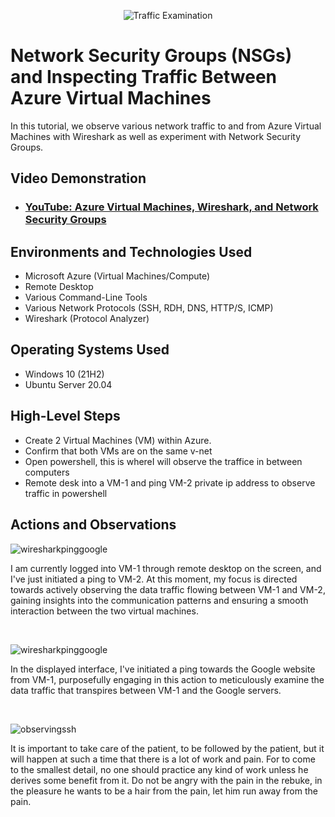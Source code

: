 <p align="center">
<img src="https://i.imgur.com/Ua7udoS.png" alt="Traffic Examination"/>
</p>

<h1>Network Security Groups (NSGs) and Inspecting Traffic Between Azure Virtual Machines</h1>
In this tutorial, we observe various network traffic to and from Azure Virtual Machines with Wireshark as well as experiment with Network Security Groups. <br />


<h2>Video Demonstration</h2>

- ### [YouTube: Azure Virtual Machines, Wireshark, and Network Security Groups](https://www.youtube.com)

<h2>Environments and Technologies Used</h2>

- Microsoft Azure (Virtual Machines/Compute)
- Remote Desktop
- Various Command-Line Tools
- Various Network Protocols (SSH, RDH, DNS, HTTP/S, ICMP)
- Wireshark (Protocol Analyzer)

<h2>Operating Systems Used</h2>

- Windows 10 (21H2)
- Ubuntu Server 20.04

<h2>High-Level Steps</h2>

- Create 2 Virtual Machines (VM) within Azure.
- Confirm that both VMs are on the same v-net  
- Open powershell, this is whereI will observe the traffice in between computers  
- Remote desk into a VM-1 and ping VM-2 private ip address to observe traffic in powershell

<h2>Actions and Observations</h2>

<p>

![wiresharkpinggoogle](https://github.com/Gmst004/azure-network-protocols/assets/155221840/a890fbc2-8912-40bd-bbb9-e155352444b7)


I am currently logged into VM-1 through remote desktop on the screen, and I've just initiated a ping to VM-2. At this moment, my focus is directed towards actively observing the data traffic flowing between VM-1 and VM-2, gaining insights into the communication patterns and ensuring a smooth interaction between the two virtual machines.
</p>
<br />

<p>

![wiresharkpinggoogle](https://github.com/Gmst004/azure-network-protocols/assets/155221840/759e70cc-e4cf-4bf6-bf91-f1fc5774576f)


In the displayed interface, I've initiated a ping towards the Google website from VM-1, purposefully engaging in this action to meticulously examine the data traffic that transpires between VM-1 and the Google servers.
</p>
<br />

<p>

![observingssh](https://github.com/Gmst004/azure-network-protocols/assets/155221840/5daae073-0b19-4273-847c-3fef9727f5cf)


It is important to take care of the patient, to be followed by the patient, but it will happen at such a time that there is a lot of work and pain. For to come to the smallest detail, no one should practice any kind of work unless he derives some benefit from it. Do not be angry with the pain in the rebuke, in the pleasure he wants to be a hair from the pain, let him run away from the pain.
</p>
<br />
